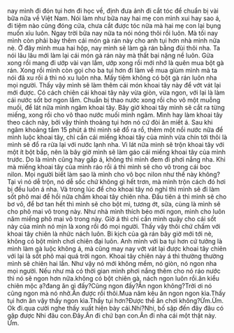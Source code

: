 nay mình đi đón tụi hơn đi học về, định đưa ảnh đi cắt tóc để chuẩn bị vài bữa nữa về Việt Nam. Nói làm như bữa nay hai mẹ con mình xui hay sao á, đi tiệm nào cũng đóng cửa, chưa cắt được tóc nữa mà hai mẹ con lại bụng muốn xỉu luôn. Ngay trời bữa nay nữa ta nói nóng thôi rồi luôn. Mà tối nay mình còn phải bày thêm cái món gà rán này cho anh tụi hơn nhà mình nữa nè. Ở đây mình mua hai hộp, nay mình sẽ làm gà rán bằng đùi thôi nha. Ta nói lâu lâu mới làm lại cái món gà rán này mà thất bại nặng nề luôn. Gửa xong rồi mang đi ướp vài vạn lắm, ướp xong rồi mới nhớ là quên mua bột gà rán. Xong rồi mình còn gọi cho ba tụi hơn đi làm về mua giùm mình mà ta nói đã xu rồi á thì nó xu luôn nha. Mấy tiệm không có bột gà rán luôn nha mọi người. Thấy vậy mình sẽ làm thêm cái món khoai tây này để vớt vát lại mới được. Có cách chiên cái khoai tây này vừa giòn, vừa ngon, với lại là làm cái nước sốt bơ ngon lắm. Chuẩn bị thao nước xong rồi cho vô một muỗng muối, để lát nữa mình ngâm khoai tây. Bây giờ khoai tây mình sẽ cắt ra từng miếng, xong rồi cho vô thao nước muối mình ngâm. Mình hay làm khoai tây theo cách này, bởi vậy thỉnh thoảng tụi hơn nó cứ đòi ăn miết á. Sau khi ngâm khoảng tầm 15 phút á thì mình sẽ đổ ra rổ, thêm một nồi nước nữa để mình luộc khoai tây, chỉ cần cái miếng khoai tây của mình vừa chín tới thôi là mình sẽ đổ ra rửa lại với nước lạnh nha. Vì lát nữa mình sẽ trộn khoai tây với một ít bột bắp, nên là bây giờ mình sẽ làm gáo cái miếng khoai tây của mình trước. Do là mình cũng hay gấp á, không thì mình đem đi phơi nắng nha. Khi mà miếng khoai tây của mình ráo rồi á thì mình sẽ cho vô trong cái bọc nilon. Mọi người biết làm sao là mình cho vô bọc nilon như thế này không? Tại vì nó dễ trộn, nó dễ sốc chứ không gì hết trơn, mà mình trộn cách đó hơi bị đều luôn á nha. Và trong lúc để cho khoai tây nó nghỉ thì mình sẽ đi làm sốt phô mai để hồi nữa chấm khoai tây chiên nha. Đầu tiên á thì mình sẽ cho bơ vô, để bơ tan hết thì mình sẽ cho bột mì, tương ớt, sữa, cùng là mình sẽ cho phô mai vô trong này. Như nhà mình thích béo mới ngon, mình cho luôn năm miếng phô mai vô trong này. Giờ á thì chỉ cần mình quậy cho cái sốt này của mình nó mịn là xong rồi đó mọi người. Thấy vậy thôi chứ chấm với khoai tây chiên là nhức nách luôn. Bi kịch của gà rán bây giờ mới tới nè, không có bột mình chơi chiên đại luôn. Anh mình với ba tụi hơn cứ tưởng là mình làm gà luộc không á, mà cũng may nay vớt vát lại được khoai tây chiên với lại là sốt phô mai quá trời ngon. Khoai tây chiên này á thì thường thường mình sẽ chiên hai lần. Như vậy nó mới không mềm, nó giòn, nó ngon nha mọi người. Nếu như mà có thời gian mình phơi nắng thêm cho nó ráo nước thì nó sẽ ngon hơn nữa.không có bột chiên gà, nách ngon luôn rồi.ăn kiểu chiên mộc ạ?đang ăn gì đấy?Cũng ngon đấy?Ăn ngon không?Trời ơi nó cũng ngon mà nó nhở.Ăn được rồi thôi.Mua năm kêu ăn ngon ngon kìa.Thấy tụi hơn ăn vậy thấy ngon kìa.Thấy tụi hơn?Được thế ăn chơi không?Ừm.Ừm. Ok đi.qua cười nghe thấy xuất hiện bày cái.Nhi?Nhi, bố sập đến đây đâu có gặp được Nhi đâu con.Đây.Ăn đi chứ bạn con.Ăn đi nha cái một thật này. Ừm.
